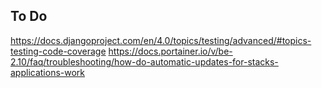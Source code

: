 ## To Do
https://docs.djangoproject.com/en/4.0/topics/testing/advanced/#topics-testing-code-coverage
https://docs.portainer.io/v/be-2.10/faq/troubleshooting/how-do-automatic-updates-for-stacks-applications-work
